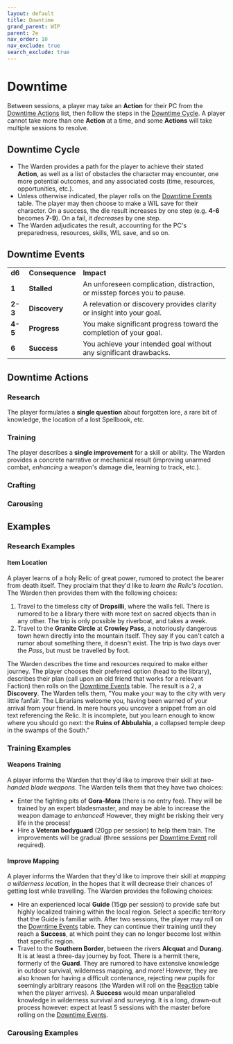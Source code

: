 ```yaml
---
layout: default
title: Downtime
grand_parent: WIP
parent: 2e
nav_order: 10
nav_exclude: true
search_exclude: true
---
```


# Downtime


Between sessions, a player may take an **Action** for their PC from the [Downtime Actions](#downtime-actions) list, then follow the steps in the [Downtime Cycle](#downtime-cycle). A player cannot take more than one **Action** at a time, and some **Actions** will take multiple sessions to resolve.

## Downtime Cycle

- The Warden provides a path for the player to achieve their stated **Action**, as well as a list of obstacles the character may encounter, one more potential outcomes, and any associated costs (time, resources, opportunities, etc.). 
- Unless otherwise indicated, the player rolls on the [Downtime Events](#downtime-events) table. The player may then choose to make a WIL save for their character. On a success, the die result increases by one step (e.g. **4-6** becomes **7-9**). On a fail, it _decreases_ by one step. 
- The Warden adjudicates the result, accounting for the PC's preparedness, resources, skills, WIL save, and so on. 

## Downtime Events

|         |                 |                                                                          |
| ------- | --------------- | ------------------------------------------------------------------------ |
| **d6**  | **Consequence** | **Impact**                                                               |
| **1**   | **Stalled**     | An unforeseen complication, distraction, or misstep forces you to pause. |
| **2-3** | **Discovery**   | A relevation or discovery provides clarity or insight into your goal.    |
| **4-5** | **Progress**    | You make significant progress toward the completion of your goal.        |
| **6**   | **Success**     | You achieve your intended goal without any significant drawbacks.        |

## Downtime Actions

### Research

The player formulates a **single question** about forgotten lore, a rare bit of knowledge, the location of a lost Spellbook, etc. 

### Training

The player describes a **single improvement** for a skill or ability.  The Warden provides a concrete narrative or mechanical result (improving unarmed combat, _enhancing_ a weapon's damage die, learning to track, etc.).

### Crafting

### Carousing








## Examples

### Research Examples

#### Item Location 

A player learns of a holy Relic of great power, rumored to protect the bearer from death itself. They proclaim that they'd like to _learn the Relic's location_. The Warden then provides them with the following choices:

1. Travel to the timeless city of **Dropsilli**, where the walls fell. There is rumored to be a library there with more text on sacred objects than in any other. The trip is only possible by riverboat, and takes a week.
2. Travel to the **Granite Circle** at **Crowley Pass**, a notoriously dangerous town hewn directly into the mountain itself. They say if you can't catch a rumor about something there, it doesn't exist. The trip is two days over the _Pass_, but must be travelled by foot.

The Warden describes the time and resources required to make either journey. The player chooses their preferred option (head to the library), describes their plan (call upon an old friend that works for a relevant Faction) then rolls on the [Downtime Events](#downtime-events) table. The result is a 2, a **Discovery**. The Warden tells them, "You make your way to the city with very little fanfair. The Librarians welcome you, having been warned of your arrival from your friend. In mere hours you uncover a snippet from an old text referencing the Relic. It is incomplete, but you learn enough to know where you should go next: the **Ruins of Abbulahia**, a collapsed temple deep in the swamps of the South."

### Training Examples

#### Weapons Training

A player informs the Warden that they'd like to improve their skill at _two-handed blade weapons_. The Warden tells them that they have two choices:

- Enter the fighting pits of **Gora-Mora** (there is no entry fee). They will be trained by an expert bladesmaster, and may be able to increase the weapon damage to _enhanced_! However, they might be risking their very life in the process! 
- Hire a **Veteran bodyguard** (20gp per session) to help them train. The improvements will be gradual (three sessions per [Downtime Event](#downtime-events) roll required).

#### Improve Mapping

A player informs the Warden that they'd like to improve their skill at _mapping a wilderness location_, in the hopes that it will decrease their chances of getting lost while travelling. The Warden provides the following choices:

- Hire an experienced local **Guide** (15gp per session) to provide safe but highly localized training within the local region. Select a specific territory that the Guide is familiar with. After two sessions, the player may roll on the [Downtime Events](#downtime-events) table. They can continue their training until they reach a **Success**, at which point they can no longer become lost within that specific region. 
- Travel to the **Southern Border**, between the rivers **Alcquat** and **Durang**. It is at least a three-day journey by foot. There is a hermit there, formerly of the **Guard**. They are rumored to have extensive knowledge in outdoor survival, wilderness mapping, and more! However, they are also known for having a difficult contenance, rejecting new pupils for seemingly arbitrary reasons (the Warden will roll on the [Reaction](/wip/2e/core-rules#reactions) table when the player arrives). A **Success** would mean unparalleled knowledge in wilderness survival and surveying. It is a long, drawn-out process however: expect at least 5 sessions with the master before rolling on the [Downtime Events](#downtime-events).

### Carousing Examples